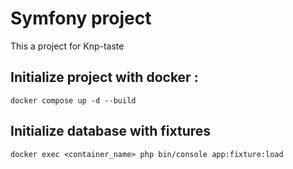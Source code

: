 # Symfony project

This a project for Knp-taste

## Initialize project with docker :

``
docker compose up -d --build
``
## Initialize database with fixtures
``
docker exec <container_name> php bin/console app:fixture:load
``
